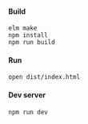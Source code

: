 #### Build
```
elm make
npm install
npm run build
```

#### Run
```
open dist/index.html
```

#### Dev server
```
npm run dev
```
